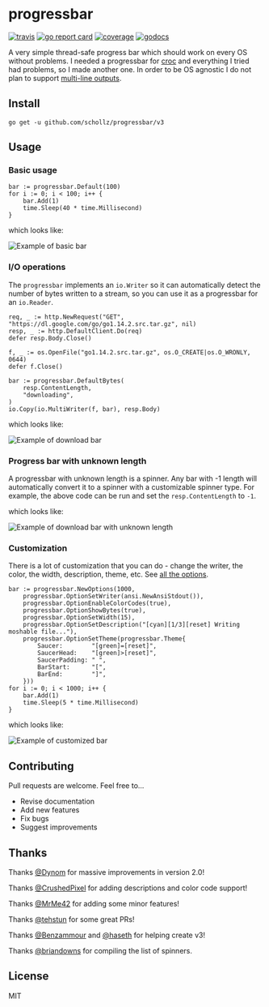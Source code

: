# progressbar

[![travis](https://travis-ci.org/schollz/progressbar.svg?branch=master)](https://travis-ci.org/schollz/progressbar) 
[![go report card](https://goreportcard.com/badge/github.com/schollz/progressbar)](https://goreportcard.com/report/github.com/schollz/progressbar) 
[![coverage](https://img.shields.io/badge/coverage-84%25-brightgreen.svg)](https://gocover.io/github.com/schollz/progressbar)
[![godocs](https://godoc.org/github.com/schollz/progressbar?status.svg)](https://godoc.org/github.com/schollz/progressbar) 

A very simple thread-safe progress bar which should work on every OS without problems. I needed a progressbar for [croc](https://github.com/schollz/croc) and everything I tried had problems, so I made another one. In order to be OS agnostic I do not plan to support [multi-line outputs](https://github.com/schollz/progressbar/issues/6).


## Install

```
go get -u github.com/schollz/progressbar/v3
```

## Usage 

### Basic usage

```golang
bar := progressbar.Default(100)
for i := 0; i < 100; i++ {
    bar.Add(1)
    time.Sleep(40 * time.Millisecond)
}
```

which looks like:

![Example of basic bar](examples/basic/basic.gif)


### I/O operations

The `progressbar` implements an `io.Writer` so it can automatically detect the number of bytes written to a stream, so you can use it as a progressbar for an `io.Reader`.

```golang
req, _ := http.NewRequest("GET", "https://dl.google.com/go/go1.14.2.src.tar.gz", nil)
resp, _ := http.DefaultClient.Do(req)
defer resp.Body.Close()

f, _ := os.OpenFile("go1.14.2.src.tar.gz", os.O_CREATE|os.O_WRONLY, 0644)
defer f.Close()

bar := progressbar.DefaultBytes(
    resp.ContentLength,
    "downloading",
)
io.Copy(io.MultiWriter(f, bar), resp.Body)
```

which looks like:

![Example of download bar](examples/download/download.gif)


### Progress bar with unknown length

A progressbar with unknown length is a spinner. Any bar with -1 length will automatically convert it to a spinner with a customizable spinner type. For example, the above code can be run and set the `resp.ContentLength` to `-1`.

which looks like:

![Example of download bar with unknown length](examples/download-unknown/download-unknown.gif)


### Customization

There is a lot of customization that you can do - change the writer, the color, the width, description, theme, etc. See [all the options](https://pkg.go.dev/github.com/schollz/progressbar/v3?tab=doc#Option).

```golang
bar := progressbar.NewOptions(1000,
    progressbar.OptionSetWriter(ansi.NewAnsiStdout()),
    progressbar.OptionEnableColorCodes(true),
    progressbar.OptionShowBytes(true),
    progressbar.OptionSetWidth(15),
    progressbar.OptionSetDescription("[cyan][1/3][reset] Writing moshable file..."),
    progressbar.OptionSetTheme(progressbar.Theme{
        Saucer:        "[green]=[reset]",
        SaucerHead:    "[green]>[reset]",
        SaucerPadding: " ",
        BarStart:      "[",
        BarEnd:        "]",
    }))
for i := 0; i < 1000; i++ {
    bar.Add(1)
    time.Sleep(5 * time.Millisecond)
}
```

which looks like:

![Example of customized bar](examples/customization/customization.gif)


## Contributing

Pull requests are welcome. Feel free to...

- Revise documentation
- Add new features
- Fix bugs
- Suggest improvements

## Thanks

Thanks [@Dynom](https://github.com/dynom) for massive improvements in version 2.0!

Thanks [@CrushedPixel](https://github.com/CrushedPixel) for adding descriptions and color code support!

Thanks [@MrMe42](https://github.com/MrMe42) for adding some minor features!

Thanks [@tehstun](https://github.com/tehstun) for some great PRs!

Thanks [@Benzammour](https://github.com/Benzammour) and [@haseth](https://github.com/haseth) for helping create v3!

Thanks [@briandowns](https://github.com/briandowns) for compiling the list of spinners.

## License

MIT
